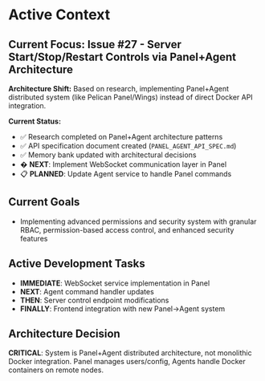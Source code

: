 # Active Context

## Current Focus: Issue #27 - Server Start/Stop/Restart Controls via Panel+Agent Architecture

**Architecture Shift:** Based on research, implementing Panel+Agent distributed system (like Pelican Panel/Wings) instead of direct Docker API integration.

**Current Status:**
- ✅ Research completed on Panel+Agent architecture patterns
- ✅ API specification document created (`PANEL_AGENT_API_SPEC.md`)
- ✅ Memory bank updated with architectural decisions
- � **NEXT**: Implement WebSocket communication layer in Panel
- 📋 **PLANNED**: Update Agent service to handle Panel commands

## Current Goals

- Implementing advanced permissions and security system with granular RBAC, permission-based access control, and enhanced security features

## Active Development Tasks

- **IMMEDIATE**: WebSocket service implementation in Panel
- **NEXT**: Agent command handler updates
- **THEN**: Server control endpoint modifications
- **FINALLY**: Frontend integration with new Panel→Agent system

## Architecture Decision

**CRITICAL**: System is Panel+Agent distributed architecture, not monolithic Docker integration. Panel manages users/config, Agents handle Docker containers on remote nodes.